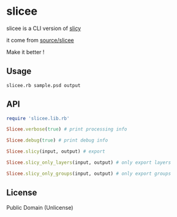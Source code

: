 slicee
======

slicee is a CLI version of [slicy](http://macrabbit.com/slicy/)

it come from [source/slicee](https://github.com/luin/slicee)

Make it better !

Usage
-------

```
slicee.rb sample.psd output
```

API
-------

```ruby
require 'slicee.lib.rb'

Slicee.verbose(true) # print processing info

Slicee.debug(true) # print debug info

Slicee.slicy(input, output) # export

Slicee.slicy_only_layers(input, output) # only export layers

Slicee.slicy_only_groups(input, output) # only export groups
```

License
-------
Public Domain (Unlicense)
